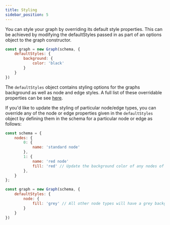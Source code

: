```yaml
---
title: Styling
sidebar_position: 5
---
```


You can style your graph by overriding its default style properties. This can be achieved by modifying the defaultStyles passed in as part of an options object to the graph constructor.

```javascript
const graph = new Graph(schema, {
    defaultStyles: {
        background: {
            color: 'black'
        }
    }
})
```

The `defaultStyles` object contains styling options for the graphs background as well as node and edge styles. A full list of these overridable properties can be see [here](https://github.com/playcanvas/pcui-graph/blob/main/src/constants.js).

If you'd like to update the styling of particular node/edge types, you can override any of the node or edge properties given in the `defaultStyles` object by defining them in the schema for a particular node or edge as follows:

```javascript
const schema = {
    nodes: {
        0: {
            name: 'standard node'
        },
        1: {
            name: 'red node'
            fill: 'red' // Update the background color of any nodes of this type to red
        },
    }
};

const graph = new Graph(schema, {
    defaultStyles: {
        node: {
            fill: 'grey' // All other node types will have a grey background
        }
    }
})
```
